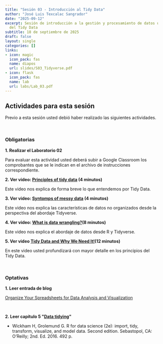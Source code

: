 ```yaml
---
title: "Sesión 03 - Introducción al Tidy Data"
author: "José Luis Texcalac Sangrador"
date: "2025-09-12"
excerpt: Sesión de introducción a la gestión y procesamiento de datos usando la filosofía
  del Tidy Data
subtitle: 18 de septiembre de 2025
draft: false
layout: single
categories: []
links:
- icon: magic
  icon_pack: fas
  name: diapos
  url: slides/S03_Tidyverse.pdf
- icon: flask
  icon_pack: fas
  name: lab
  url: labs/Lab_03.pdf
---
```


## Actividades para esta sesión 

Previo a esta sesión usted debió haber realizado las siguientes actividades.

&nbsp;

### Obligatorias

**1. Realizar el Laboratorio 02**

Para evaluar esta actividad usted deberá subir a Google Classroom los 
comprobantes que se le indican en el archivo de instrucciones correspondiente.

**2. Ver video: [Principles of tidy data](https://youtu.be/oQuupzfX9OQ) (4 minutos)**

Este video nos explica de forma breve lo que entendemos por Tidy Data.

**3. Ver video: [Syntomps of messy data](https://youtu.be/cdwMV7JuY-k) (4 minutos)**

Este video nos explica las características de datos no organizados desde la 
perspectiva del abordaje Tidyverse.

**4. Ver video: [What is data wrangling?](https://youtu.be/jOd65mR1zfw)(8 minutos)**

Este video nos explica el abordaje de datos desde R y Tidyverse.

**5. Ver video [Tidy Data and Why We Need It!](https://youtu.be/KW1laBLEiw0)(12 minutos)**

En este video usted profundizará con mayor detalle en los principios del Tidy Data.

&nbsp;


### Optativas

**1. Leer entrada de blog** 

[Organize Your Spreadsheets for Data Analysis and Visualization](https://medium.com/data-science/organize-your-spreadsheets-for-data-analysis-and-visualization-b1985a31523a)

&nbsp;

**2. Leer capítulo 5 "[Data tidying](https://r4ds.hadley.nz/data-tidy.html)"** 
- Wickham H, Grolemund G. R for data science (2e): import, tidy, transform, visualize, and model data. Second edition. Sebastopol, CA: O’Reilly; 2nd. Ed. 2016. 492 p.


